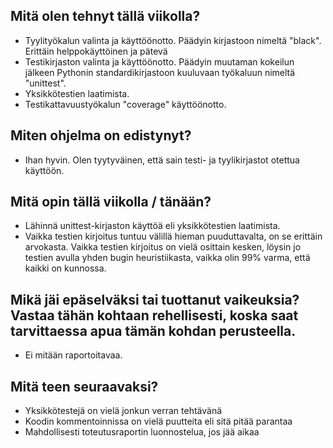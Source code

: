 ## Mitä olen tehnyt tällä viikolla?
* Tyylityökalun valinta ja käyttöönotto. Päädyin kirjastoon nimeltä "black". Erittäin helppokäyttöinen ja pätevä
* Testikirjaston valinta ja käyttöönotto. Päädyin muutaman kokeilun jälkeen Pythonin standardikirjastoon kuuluvaan työkaluun nimeltä "unittest".
* Yksikkötestien laatimista.
* Testikattavuustyökalun "coverage" käyttöönotto.

## Miten ohjelma on edistynyt?
* Ihan hyvin. Olen tyytyväinen, että sain testi- ja tyylikirjastot otettua käyttöön.

## Mitä opin tällä viikolla / tänään?
* Lähinnä unittest-kirjaston käyttöä eli yksikkötestien laatimista.
* Vaikka testien kirjoitus tuntuu välillä hieman puuduttavalta, on se erittäin arvokasta. Vaikka testien kirjoitus on vielä osittain kesken, löysin jo testien avulla yhden bugin heuristiikasta, vaikka olin 99% varma, että kaikki on kunnossa.

## Mikä jäi epäselväksi tai tuottanut vaikeuksia? Vastaa tähän kohtaan rehellisesti, koska saat tarvittaessa apua tämän kohdan perusteella.
* Ei mitään raportoitavaa.

## Mitä teen seuraavaksi?
* Yksikkötestejä on vielä jonkun verran tehtävänä
* Koodin kommentoinnissa on vielä puutteita eli sitä pitää parantaa
* Mahdollisesti toteutusraportin luonnostelua, jos jää aikaa
